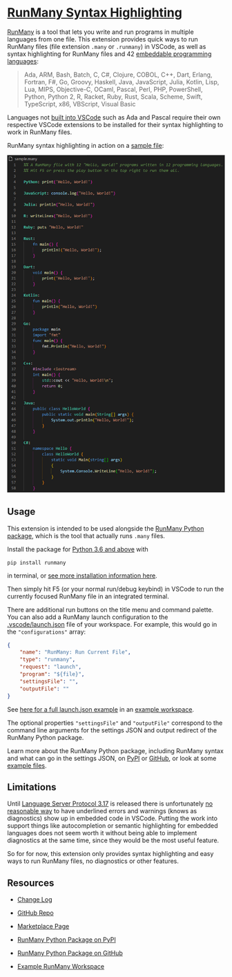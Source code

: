 # [RunMany Syntax Highlighting](https://marketplace.visualstudio.com/items?itemName=discretegames.runmany)

[RunMany](https://pypi.org/project/runmany/) is a tool that lets you write and run programs in multiple languages
from one file. This extension provides quick ways to run RunMany files (file extension `.many` or `.runmany`) in VSCode, as well as syntax highlighting for RunMany files and 42
[embeddable programming languages](https://github.com/discretegames/runmanyext/blob/main/supported-languages.csv):

> Ada,
> ARM,
> Bash,
> Batch,
> C,
> C#,
> Clojure,
> COBOL,
> C++,
> Dart,
> Erlang,
> Fortran,
> F#,
> Go,
> Groovy,
> Haskell,
> Java,
> JavaScript,
> Julia,
> Kotlin,
> Lisp,
> Lua,
> MIPS,
> Objective-C,
> OCaml,
> Pascal,
> Perl,
> PHP,
> PowerShell,
> Python,
> Python 2,
> R,
> Racket,
> Ruby,
> Rust,
> Scala,
> Scheme,
> Swift,
> TypeScript,
> x86,
> VBScript,
> Visual Basic

Languages not [built into VSCode](https://github.com/microsoft/vscode/tree/main/extensions) such as Ada and Pascal
require their own respective VSCode extensions to be installed for their syntax highlighting to work in RunMany files.

RunMany syntax highlighting in action on a
[sample file](https://github.com/discretegames/runmanyext/blob/main/exampleWorkspace/sample.many):

![syntax highlighting sample](https://raw.githubusercontent.com/discretegames/runmanyext/main/images/sample.png)

## Usage

This extension is intended to be used alongside the [RunMany Python package](https://pypi.org/project/runmany/), which is the tool that actually runs `.many` files.

Install the package for [Python 3.6 and above](https://www.python.org/downloads/) with

```text
pip install runmany
```

in terminal, or [see more installation information here](https://github.com/discretegames/runmany#installation).

Then simply hit F5 (or your normal run/debug keybind) in VSCode to run the currently focused RunMany
file in an integrated terminal.

There are additional run buttons on the title menu and command palette.
You can also add a RunMany launch configuration to the [.vscode/launch.json](https://code.visualstudio.com/docs/editor/debugging#_launch-configurations) file of your workspace. For example, this would go in the `"configurations"` array:

```json
{
    "name": "RunMany: Run Current File",
    "type": "runmany",
    "request": "launch",
    "program": "${file}",
    "settingsFile": "",
    "outputFile": ""
}
```

See [here for a full launch.json example](https://github.com/discretegames/runmanyext/blob/main/exampleWorkspace/.vscode/launch.json)
 in an
[example workspace](https://github.com/discretegames/runmanyext/tree/main/exampleWorkspace).

The optional properties `"settingsFile"` and `"outputFile"` correspond to the command line arguments for the
settings JSON and output redirect of the RunMany Python package.

Learn more about the RunMany Python package, including RunMany syntax and what can go in the settings JSON,
on [PyPI](https://pypi.org/project/runmany/)
or [GitHub](https://github.com/discretegames/runmany), or look at some
[example files](https://github.com/discretegames/runmany/tree/main/examples).

## Limitations

Until [Language Server Protocol 3.17](
https://microsoft.github.io/language-server-protocol/specifications/specification-3-17/)
is released there is unfortunately
[no reasonable way](https://code.visualstudio.com/api/language-extensions/embedded-languages#conclusion)
to have underlined errors and warnings (knows as diagnostics) show up in embedded code in VSCode.
Putting the work into support things like autocompletion or semantic highlighting for embedded languages
does not seem worth it without being able to implement diagnostics at the same time,
since they would be the most useful feature.

So for for now, this extension only provides syntax highlighting and easy ways to run RunMany files,
no diagnostics or other features.

## Resources

- [Change Log](https://marketplace.visualstudio.com/items/discretegames.runmany/changelog)

- [GitHub Repo](https://github.com/discretegames/runmanyext)

- [Marketplace Page](https://marketplace.visualstudio.com/items?itemName=discretegames.runmany)

- [RunMany Python Package on PyPI](https://pypi.org/project/runmany/)

- [RunMany Python Package on GitHub](https://github.com/discretegames/runmany)

- [Example RunMany Workspace](https://github.com/discretegames/runmanyext/tree/main/exampleWorkspace)
